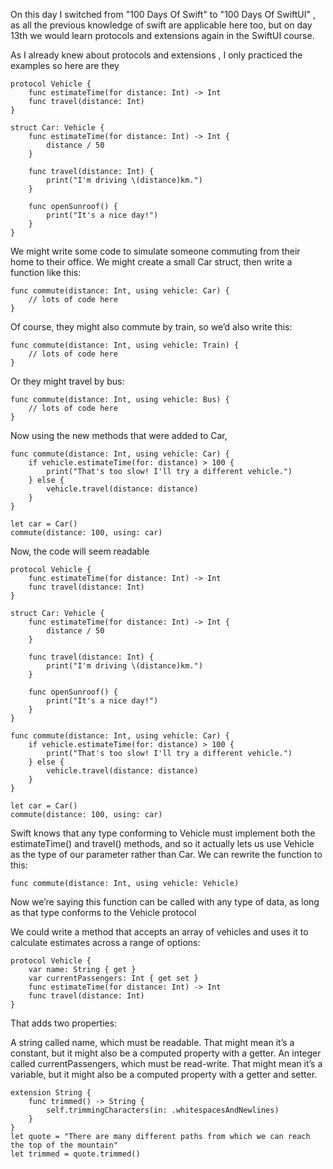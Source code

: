 On this day I switched from "100 Days Of Swift" to "100 Days Of SwiftUI" , as all the previous knowledge of swift are applicable here too, but on day 13th we would learn protocols and extensions again in the SwiftUI course.

As I already knew about protocols and extensions , I only practiced the examples so here are they
```
protocol Vehicle {
    func estimateTime(for distance: Int) -> Int
    func travel(distance: Int)
}

struct Car: Vehicle {
    func estimateTime(for distance: Int) -> Int {
        distance / 50
    }

    func travel(distance: Int) {
        print("I'm driving \(distance)km.")
    }

    func openSunroof() {
        print("It's a nice day!")
    }
}
```

We might write some code to simulate someone commuting from their home to their office. We might create a small Car struct, then write a function like this:
```
func commute(distance: Int, using vehicle: Car) {
    // lots of code here
}
```

Of course, they might also commute by train, so we’d also write this:
```
func commute(distance: Int, using vehicle: Train) {
    // lots of code here
}
```

Or they might travel by bus:
```
func commute(distance: Int, using vehicle: Bus) {
    // lots of code here
}
```

Now using the new methods that were added to Car, 
```
func commute(distance: Int, using vehicle: Car) {
    if vehicle.estimateTime(for: distance) > 100 {
        print("That's too slow! I'll try a different vehicle.")
    } else {
        vehicle.travel(distance: distance)
    }
}

let car = Car()
commute(distance: 100, using: car)
```

Now, the code will seem readable
```
protocol Vehicle {
    func estimateTime(for distance: Int) -> Int
    func travel(distance: Int)
}

struct Car: Vehicle {
    func estimateTime(for distance: Int) -> Int {
        distance / 50
    }

    func travel(distance: Int) {
        print("I'm driving \(distance)km.")
    }

    func openSunroof() {
        print("It's a nice day!")
    }
}

func commute(distance: Int, using vehicle: Car) {
    if vehicle.estimateTime(for: distance) > 100 {
        print("That's too slow! I'll try a different vehicle.")
    } else {
        vehicle.travel(distance: distance)
    }
}

let car = Car()
commute(distance: 100, using: car)
```

Swift knows that any type conforming to Vehicle must implement both the estimateTime() and travel() methods, and so it actually lets us use Vehicle as the type of our parameter rather than Car. We can rewrite the function to this:
```
func commute(distance: Int, using vehicle: Vehicle)
```

Now we’re saying this function can be called with any type of data, as long as that type conforms to the Vehicle protocol


We could write a method that accepts an array of vehicles and uses it to calculate estimates across a range of options:
```
protocol Vehicle {
    var name: String { get }
    var currentPassengers: Int { get set }
    func estimateTime(for distance: Int) -> Int
    func travel(distance: Int)
}
```
That adds two properties:

A string called name, which must be readable. That might mean it’s a constant, but it might also be a computed property with a getter.
An integer called currentPassengers, which must be read-write. That might mean it’s a variable, but it might also be a computed property with a getter and setter.


```
extension String {
    func trimmed() -> String {
        self.trimmingCharacters(in: .whitespacesAndNewlines)
    }
}
let quote = "There are many different paths from which we can reach the top of the mountain"
let trimmed = quote.trimmed()
```
